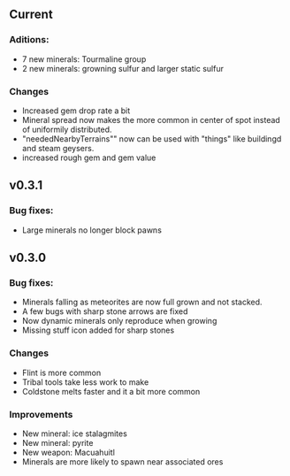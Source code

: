 ## Current 

### Aditions:

* 7 new minerals: Tourmaline group
* 2 new minerals: growning sulfur and larger static sulfur

### Changes

* Increased gem drop rate a bit
* Mineral spread now makes the more common in center of spot instead of uniformily distributed.
* "neededNearbyTerrains"" now can be used with "things" like buildingd and steam geysers.
* increased rough gem and gem value 

## v0.3.1

### Bug fixes:

* Large minerals no longer block pawns

## v0.3.0

### Bug fixes:

* Minerals falling as meteorites are now full grown and not stacked.
* A few bugs with sharp stone arrows are fixed
* Now dynamic minerals only reproduce when growing
* Missing stuff icon added for sharp stones

### Changes

* Flint is more common
* Tribal tools take less work to make
* Coldstone melts faster and it a bit more common

### Improvements

* New mineral: ice stalagmites
* New mineral: pyrite
* New weapon: Macuahuitl
* Minerals are more likely to spawn near associated ores
